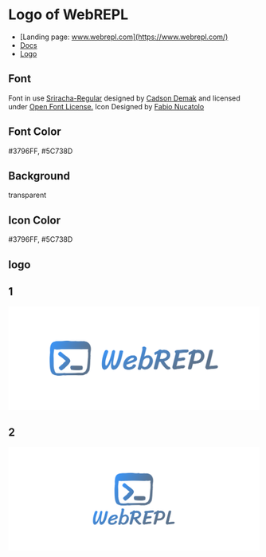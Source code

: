 # Logo of WebREPL

+ [Landing page: www.webrepl.com](https://www.webrepl.com/)
+ [Docs](https://docs.webrepl.com/)
+ [Logo](https://logo.webrepl.com/)

## Font


Font in use <a target="_blank" href="https://fonts.google.com/specimen/Sriracha">Sriracha-Regular</a> designed by
<a target="_blank" href="http://font.cadsondemak.com/foundry/">Cadson Demak</a>
and licensed under
<a target="_blank" href="http://scripts.sil.org/cms/scripts/page.php?site_id=nrsi&amp;id=OFL_web">Open Font License.</a>
Icon Designed by
<a target="_blank" href="https://thenounproject.com/fabio.nucatolo">Fabio Nucatolo</a>


## Font Color
  
  #3796FF, #5C738D

## Background
  
  transparent


## Icon Color
  
  #3796FF, #5C738D

    
## logo


## 1
![1/cover.png](1/cover.png)

## 2
![2/cover.png](2/cover.png)
